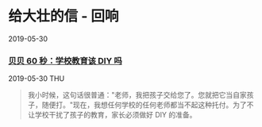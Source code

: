 # 给大壮的信 - 回响

2019-05-30 

### [贝贝 60 秒：学校教育该 DIY 吗]()

2019-05-30 THU

> 我小时候，这句话很普通："老师，我把孩子交给您了。您就把它当自家孩子，随便打。"现在，我想任何学校的任何老师都当不起这种托付。为了不让学校干扰了孩子的教育，家长必须做好 DIY 的准备。